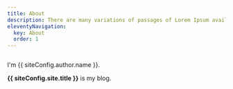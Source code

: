 ```yaml
---
title: About
description: There are many variations of passages of Lorem Ipsum available.
eleventyNavigation:
  key: About
  order: 1
---
```


<img src="/images/me.jpg" alt="" class="myphoto" />

I'm {{ siteConfig.author.name }}.

**{{ siteConfig.site.title }}** is my blog.
